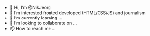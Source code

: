 - 👋 Hi, I’m @NikJeorg
- 👀 I’m interested fronted developed (HTML/CSS/JS) and journalism
- 🌱 I’m currently learning ...
- 💞️ I’m looking to collaborate on ...
- 📫 How to reach me ...

<!---
NikJeorg/NikJeorg is a ✨ special ✨ repository because its `README.md` (this file) appears on your GitHub profile.
You can click the Preview link to take a look at your changes.
--->
